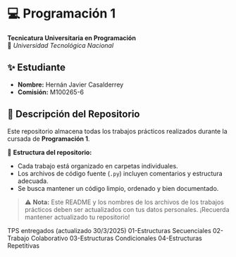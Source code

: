 # 💻 Programación 1

**Tecnicatura Universitaria en Programación**  
📍 *Universidad Tecnológica Nacional*  

## ✨ Estudiante

- **Nombre:** Hernán Javier Casalderrey
- **Comisión:** M100265-6  

## 📂 Descripción del Repositorio

Este repositorio almacena todas los trabajos prácticos realizados durante la cursada de **Programación 1**.  

📌 **Estructura del repositorio:**  

- Cada trabajo está organizado en carpetas individuales.
- Los archivos de código fuente (`.py`) incluyen comentarios y estructura adecuada.  
- Se busca mantener un código limpio, ordenado y bien documentado.  

> ⚠️ **Nota:** Este README y los nombres de los archivos de los trabajos prácticos deben ser actualizados con tus datos personales.
> ¡Recuerda mantener actualizado tu repositorio!

TPS entregados (actualizado 30/3/2025)
01-Estructuras Secuenciales
02-Trabajo Colaborativo
03-Estructuras Condicionales
04-Estructuras Repetitivas
